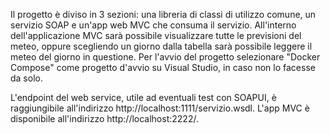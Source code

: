 Il progetto è diviso in 3 sezioni: una libreria di classi di utilizzo comune, un servizio SOAP e un'app web MVC che consuma il servizio.
All'interno dell'applicazione MVC sarà possibile visualizzare tutte le previsioni del meteo, oppure scegliendo un giorno dalla tabella sarà possibile leggere il meteo del giorno in questione.
Per l'avvio del progetto selezionare "Docker Compose" come progetto d'avvio su Visual Studio, in caso non lo facesse da solo.

L'endpoint del web service, utile ad eventuali test con SOAPUI, è raggiungibile all'indirizzo http://localhost:1111/servizio.wsdl.
L'app MVC è disponibile all'indirizzo http://localhost:2222/.
